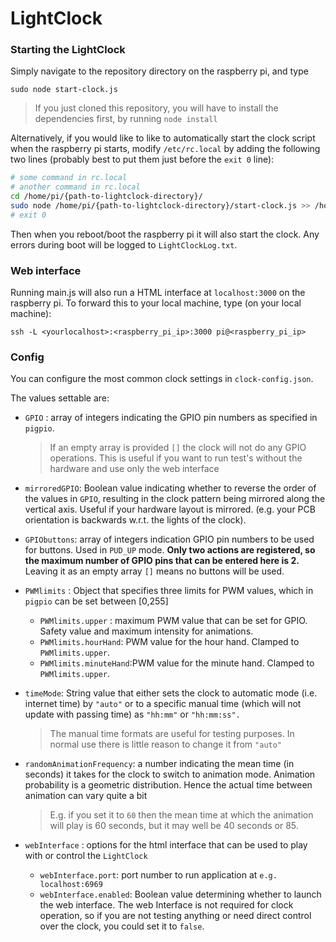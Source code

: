 # LightClock

### Starting the LightClock

Simply navigate to the repository directory on the raspberry pi, and type

```
sudo node start-clock.js
```

> If you just cloned this repository, you will have to install the dependencies first, by running `node install`

Alternatively, if you would like to like to automatically start the clock script when the raspberry pi starts, modify `/etc/rc.local` by adding the following two lines (probably best to put them just before the `exit 0` line):

```bash
# some command in rc.local
# another command in rc.local
cd /home/pi/{path-to-lightclock-directory}/
sudo node /home/pi/{path-to-lightclock-directory}/start-clock.js >> /home/pi/{path-to-save-error-logs}/LightClockLog.txt 2>&1
# exit 0
```

Then when you reboot/boot the raspberry pi it will also start the clock. Any errors during boot will be logged to `LightClockLog.txt`.

### Web interface

Running main.js will also run a HTML interface at `localhost:3000` on the raspberry pi. To forward this to your local machine, type (on your local machine):

```
ssh -L <yourlocalhost>:<raspberry_pi_ip>:3000 pi@<raspberry_pi_ip>
```

### Config

You can configure the most common clock settings in `clock-config.json`.

The values settable are:

* `GPIO` : array of integers indicating the GPIO pin numbers as specified in `pigpio`. 

  > If an empty array is provided `[]` the clock will not do any GPIO operations. This is useful if you want to run test's without the hardware and use only the web interface

* `mirroredGPIO`: Boolean value indicating whether to reverse the order of the values in `GPIO`, resulting in the clock pattern being mirrored along the vertical axis. Useful if your hardware layout is mirrored. (e.g. your PCB orientation is backwards w.r.t. the lights of the clock). 

* `GPIObuttons`: array of integers indication GPIO pin numbers to be used for buttons. Used in `PUD_UP` mode. **Only two actions are registered, so the maximum number of GPIO pins that can be entered here is 2.** Leaving it as an empty array  `[]` means no buttons will be used. 

* `PWMlimits` : Object that specifies three limits for PWM values, which in  `pigpio`  can be set between [0,255]

  * `PWMlimits.upper` : maximum PWM value that can be set for GPIO. Safety value and maximum intensity for animations.
  * `PWMlimits.hourHand`: PWM value for the hour hand. Clamped to `PWMlimits.upper`.
  * `PWMlimits.minuteHand`:PWM value for the minute hand. Clamped to `PWMlimits.upper`.

* `timeMode`: String value that either sets the clock to automatic mode (i.e. internet time)  by `"auto"` or to a specific manual time (which will not update with passing time) as `"hh:mm"` or `"hh:mm:ss".`

  > The manual time formats are useful for testing purposes. In normal use there is little reason to change it from `"auto"`

* `randomAnimationFrequency`: a number indicating the mean time (in seconds) it takes for the clock to switch to animation mode. Animation probability is a geometric distribution. Hence the actual time between animation can vary quite a bit 

  > E.g. if you set it to `60` then the mean time at which the animation will play is 60 seconds, but it may well be 40 seconds or 85.

* `webInterface` : options for the html interface that can be used to play with or control the `LightClock`

  * `webInterface.port`: port number to run application at `e.g. localhost:6969`
  * `webInterface.enabled`: Boolean value determining whether to launch the web interface. The web Interface is not required for clock operation, so if you are not testing anything or need direct control over the clock, you could set it to `false`. 
